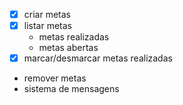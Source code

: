 - [x] criar metas
- [x] listar metas 
    - metas realizadas
    - metas abertas
- [x] marcar/desmarcar metas realizadas
- remover metas
- sistema de mensagens
